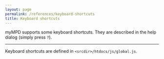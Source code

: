 ```yaml
---
layout: page
permalink: /references/keyboard-shortcuts
title: Keyboard shortcuts
---
```


myMPD supports some keyboard shortcuts. They are described in the help dialog (simply press ``?``).

***

Keyboard shortcuts are defined in ``<srcdir>/htdocs/js/global.js``.
